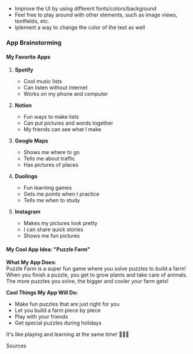 - Improve the UI by using different fonts/colors/background
- Feel free to play around with other elements, such as image views, textfields, etc.
- Iplement a way to change the color of the text as well

### App Brainstorming

#### My Favorite Apps

1. **Spotify**
   - Cool music lists
   - Can listen without internet
   - Works on my phone and computer

2. **Notion**
   - Fun ways to make lists
   - Can put pictures and words together
   - My friends can see what I make

3. **Google Maps**
   - Shows me where to go
   - Tells me about traffic
   - Has pictures of places

4. **Duolingo**
   - Fun learning games
   - Gets me points when I practice
   - Tells me when to study

5. **Instagram**
   - Makes my pictures look pretty
   - I can share quick stories
   - Shows me fun pictures

#### My Cool App Idea: "Puzzle Farm"

**What My App Does:**  
Puzzle Farm is a super fun game where you solve puzzles to build a farm! When you finish a puzzle, you get to grow plants and take care of animals. The more puzzles you solve, the bigger and cooler your farm gets!

**Cool Things My App Will Do:**
- Make fun puzzles that are just right for you
- Let you build a farm piece by piece
- Play with your friends
- Get special puzzles during holidays

It's like playing and learning at the same time! 🚜🧩🌱

Sources
